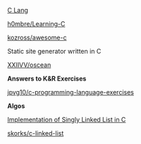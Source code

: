 [C Lang](https://www.notion.so/C-Lang-21f22b41c1cf4ca48618139730e70fd0)

[h0mbre/Learning-C](https://github.com/h0mbre/Learning-C)

[kozross/awesome-c](https://github.com/kozross/awesome-c)

Static site generator written in C

[XXIIVV/oscean](https://github.com/XXIIVV/oscean/)

**Answers to K&R Exercises**

[jpvg10/c-programming-language-exercises](https://github.com/jpvg10/c-programming-language-exercises/tree/master/Chapter%202)

**Algos**

[Implementation of Singly Linked List in C](https://gist.github.com/echo-akash/b1345925b6c801217f7cde452f8e2c73)

[skorks/c-linked-list](https://github.com/skorks/c-linked-list/blob/master/linkedlist.c)